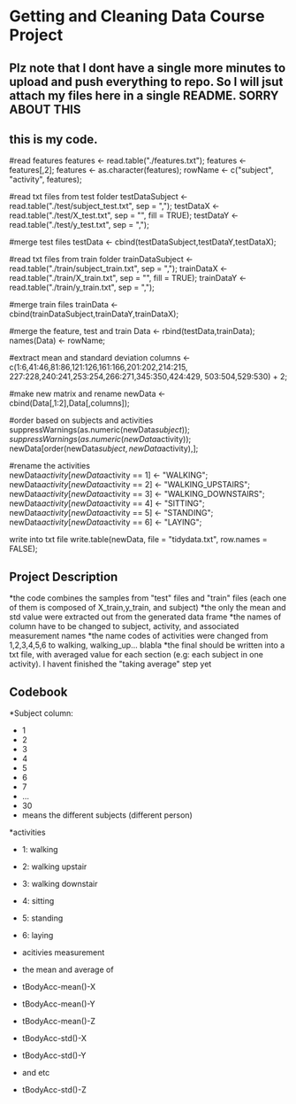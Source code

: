 # Getting and Cleaning Data Course Project

## Plz note that I dont have a single more minutes to upload and push everything to repo. So I will jsut attach my files here in a single README. SORRY ABOUT THIS
## this is my code.

 #read features
 features <- read.table("./features.txt");
 features <- features[,2];
 features <- as.character(features);
 rowName <- c("subject", "activity", features);

 #read txt files from test folder 
 testDataSubject <- read.table("./test/subject_test.txt", sep = ",");
 testDataX <- read.table("./test/X_test.txt", sep = "", fill = TRUE);
 testDataY <- read.table("./test/y_test.txt", sep = ",");

 #merge test files
 testData <- cbind(testDataSubject,testDataY,testDataX);

 #read txt files from train folder
 trainDataSubject <- read.table("./train/subject_train.txt", sep = ",");
 trainDataX <- read.table("./train/X_train.txt", sep = "", fill = TRUE);
 trainDataY <- read.table("./train/y_train.txt", sep = ",");


 #merge train files
 trainData <- cbind(trainDataSubject,trainDataY,trainDataX);

 #merge the feature, test and train
 Data <- rbind(testData,trainData);
 names(Data) <- rowName;

 #extract mean and standard deviation
 columns <- c(1:6,41:46,81:86,121:126,161:166,201:202,214:215,
              227:228,240:241,253:254,266:271,345:350,424:429,
              503:504,529:530) + 2;

 #make new matrix and rename
 newData <- cbind(Data[,1:2],Data[,columns]);

 #order based on subjects and activities
 suppressWarnings(as.numeric(newData$subject));
 suppressWarnings(as.numeric(newData$activity));
 newData[order(newData$subject,newData$activity),];
 
 #rename the activities  
 newData$activity[newData$activity == 1] <- "WALKING";
 newData$activity[newData$activity == 2] <- "WALKING_UPSTAIRS";
 newData$activity[newData$activity == 3] <- "WALKING_DOWNSTAIRS";
 newData$activity[newData$activity == 4] <- "SITTING";
 newData$activity[newData$activity == 5] <- "STANDING";
 newData$activity[newData$activity == 6] <- "LAYING";



 
 write into txt file
 write.table(newData, file = "tidydata.txt", row.names = FALSE);



## Project Description
*the code combines the samples from "test" files and "train" files (each one of them is composed of X_train,y_train, and subject)
*the only the mean and std value were extracted out from the generated data frame
*the names of column have to be changed to subject, activity, and associated measurement names
*the name codes of activities were changed from 1,2,3,4,5,6 to walking, walking_up... blabla
*the final should be written into a txt file, with averaged value for each section (e.g: each subject in one activity). I havent finished the "taking average" step yet


## Codebook
*Subject column: 
* 1
* 2
* 3
* 4
* 5
* 6
* 7
* ...
* 30
* means the different subjects (different person)

*activities
* 1: walking
* 2: walking upstair
* 3: walking downstair
* 4: sitting
* 5: standing
* 6: laying


* acitivies measurement 
* the mean and average of 
* tBodyAcc-mean()-X
* tBodyAcc-mean()-Y
* tBodyAcc-mean()-Z
* tBodyAcc-std()-X
* tBodyAcc-std()-Y
* and etc 
* tBodyAcc-std()-Z


